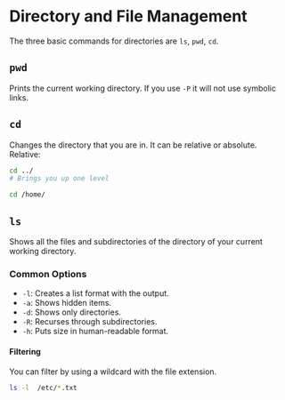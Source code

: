 # Directory and File Management

The three basic commands for directories are ```ls```, ```pwd```, ```cd```.

## ```pwd```

Prints the current working directory. If you use ```-P``` it will not use symbolic links.

## ```cd```

Changes the directory that you are in. It can be relative or absolute.  
Relative:

```Bash
cd ../
# Brings you up one level
```  

```Bash
cd /home/
```

## ```ls```

Shows all the files and subdirectories of the directory of your current working directory.

### Common Options

- ```-l```: Creates a list format with the output.
- ```-a```: Shows hidden items.
- ```-d```: Shows only directories.
- ```-R```: Recurses through subdirectories.
- ```-h```: Puts size in human-readable format.

#### Filtering

You can filter by using a wildcard with the file extension.

```Bash
ls -l  /etc/*.txt
```
